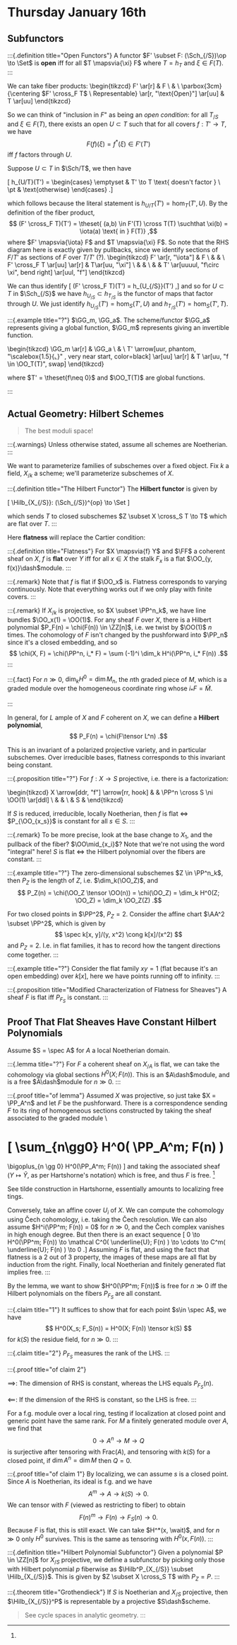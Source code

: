 # Thursday January 16th

## Subfunctors

:::{.definition title="Open Functors"}
A functor $F' \subset F: (\Sch_{/S})\op \to \Set$ is **open** iff for all $T \mapsvia{\xi} F$ where $T = h_T$ and $\xi \in F(T)$.
:::

We can take fiber products:
\begin{tikzcd}
F' \ar[r] & F \\
 & \\
\parbox{3cm}{\centering $F' \cross_F T$ \\ Representable} \ar[r, "\text{Open}"] \ar[uu] & T \ar[uu]
\end{tikzcd}

So we can think of "inclusion in $F$" as being an *open condition*: for all $T_{/S}$ and $\xi \in F(T)$, there exists an open $U \subset T$ such that for all covers $f: T' \to T$, we have
$$
F(f)(\xi) = f^*(\xi) \in F'(T')
$$
iff $f$ factors through $U$.

Suppose $U \subset T$ in $\Sch/T$,  we then have

\[
h_{U/T}(T') = \begin{cases}
\emptyset & T' \to T \text{ doesn't factor } \\
\pt & \text{otherwise}
\end{cases}
.\]

which follows because the literal statement is $h_{U/T}(T') = \hom_T(T', U)$.
By the definition of the fiber product,
$$
(F' \cross_F T)(T') = \theset{ (a,b) \in F'(T) \cross T(T) \suchthat \xi(b) = \iota(a) \text{ in  } F(T)}
,$$
where $F' \mapsvia{\iota} F$ and $T \mapsvia{\xi} F$.
So note that the RHS diagram here is exactly given by pullbacks, since we identify sections of $F/T'$ as sections of $F$ over $T/T'$ (?).
\begin{tikzcd}
F' \ar[r, "\iota"] & F \\
 & & \\
F' \cross_F T \ar[uu] \ar[r] & T\ar[uu, "\xi"] \\
 & & \\
& & T'
\ar[uuuul, "f\circ \xi", bend right]
\ar[uul, "f"]
\end{tikzcd}

We can thus identify
\[
(F' \cross_F T)(T') = h_{U_{/S}}(T')
,\]
and so for $U \subset T$ in $\Sch_{/S}$ we have $h_{U_{/S}} \subset h_{T_{/S}}$ is the functor of maps that factor through $U$.
We just identify $h_{U_{/S}}(T') = \hom_S(T', U)$ and $h_{T_{/S}}(T') = \hom_S(T', T)$.


:::{.example title="?"}
$\GG_m, \GG_a$.
The scheme/functor $\GG_a$ represents giving a global function, $\GG_m$ represents giving an invertible function.


\begin{tikzcd}
\GG_m \ar[r] & \GG_a \\
& \\
T'
\arrow[uur, phantom, "\scalebox{1.5}{$\llcorner$}" , very near start, color=black]
\ar[uu] \ar[r] & T \ar[uu, "f \in \OO_T(T)", swap]
\end{tikzcd}

where $T' = \theset{f\neq 0}$ and $\OO_T(T)$ are global functions.

:::

## Actual Geometry: Hilbert Schemes

> The best moduli space!


:::{.warnings}
Unless otherwise stated, assume all schemes are Noetherian.
:::

We want to parameterize families of subschemes over a fixed object.
Fix $k$ a field, $X_{/k}$ a scheme; we'll parameterize subschemes of $X$.


:::{.definition title="The Hilbert Functor"}
The **Hilbert functor** is given by

\[
\Hilb_{X_{/S}}: (\Sch_{/S})^{op} \to \Set
\]

which sends $T$ to closed subschemes $Z \subset X \cross_S T \to T$ which are flat over $T$.
:::



Here **flatness** will replace the Cartier condition:

:::{.definition title="Flatness"}
For $X \mapsvia{f} Y$ and $\FF$ a coherent sheaf on $X$, $f$ is **flat** over $Y$ iff for all $x\in X$ the stalk $F_x$ is a flat $\OO_{y, f(x)}\dash$module.
:::



:::{.remark}
Note that $f$ is flat if $\OO_x$ is.
Flatness corresponds to varying continuously.
Note that everything works out if we only play with finite covers.
:::


:::{.remark}
If $X_{/k}$ is projective, so $X \subset \PP^n_k$, we have line bundles $\OO_x(1) = \OO(1)$.
For any sheaf $F$ over $X$, there is a Hilbert polynomial $P_F(n) = \chi(F(n)) \in \ZZ[n]$, i.e. we twist by $\OO(1)$ $n$ times.
The cohomology of $F$ isn't changed by the pushforward into $\PP_n$ since it's a closed embedding, and so
$$
\chi(X, F) = \chi(\PP^n, i_* F) = \sum (-1)^i \dim_k H^i(\PP^n, i_* F(n))
.$$
:::

  

:::{.fact}
For $n \gg 0$, $\dim_k H^0 = \dim M_n$, the $n$th graded piece of $M$, which is a graded module over the homogeneous coordinate ring whose $i_*F = \tilde M$.

:::




In general, for $L$ ample of $X$ and $F$ coherent on $X$, we can define a **Hilbert polynomial**,
$$
P_F(n) = \chi(F\tensor L^n)
.$$

This is an invariant of a polarized projective variety, and in particular subschemes.
Over irreducible bases, flatness corresponds to this invariant being constant.


:::{.proposition title="?"}
For $f:X\to S$ projective, i.e. there is a factorization:


\begin{tikzcd}
X \arrow[ddr, "f"] \arrow[rr, hook] & & \PP^n \cross S \ni \OO(1) \ar[ddl] \\
& & \\
& S &
\end{tikzcd}


If $S$ is reduced, irreducible, locally Noetherian, then $f$ is flat $\iff$ $P_{\OO_{x_s}}$ is constant for all $s\in S$.
:::


:::{.remark}
To be more precise, look at the base change to $X_1$, and the pullback of the fiber? $\OO\mid_{x_i}$?
Note that we're not using the word "integral" here!
$S$ is flat $\iff$ the Hilbert polynomial over the fibers are constant.
:::
  



:::{.example title="?"}
The zero-dimensional subschemes $Z \in \PP^n_k$, then $P_Z$ is the length of $Z$, i.e. $\dim_k(\OO_Z)$, and
$$
P_Z(n) = \chi(\OO_Z \tensor \OO(n)) = \chi(\OO_Z) = \dim_k H^0(Z; \OO_Z) = \dim_k \OO_Z(Z)
.$$

For two closed points in $\PP^2$, $P_Z = 2$.
Consider the affine chart $\AA^2 \subset \PP^2$, which is given by
$$
\spec k[x, y]/(y, x^2) \cong k[x]/(x^2)
$$
and $P_Z = 2$.
I.e. in flat families, it has to record how the tangent directions come together.
:::


:::{.example title="?"}
Consider the flat family $xy = 1$ (flat because it's an open embedding) over $k[x]$, here we have points running off to infinity.
:::


:::{.proposition title="Modified Characterization of Flatness for Sheaves"}
A sheaf $F$ is flat iff $P_{F_S}$ is constant.
:::
  
## Proof That Flat Sheaves Have Constant Hilbert Polynomials

Assume $S = \spec A$ for $A$ a local Noetherian domain.


:::{.lemma title="?"}
For $F$ a coherent sheaf on $X_{/A}$ is flat, we can take the cohomology via global sections $H^0(X; F(n))$.
This is an $A\dash$module, and is a free $A\dash$module for $n\gg 0$.
:::


:::{.proof title="of lemma"}
Assumed $X$ was projective, so just take $X = \PP_A^n$ and let $F$ be the pushforward.
There is a correspondence sending $F$ to its ring of homogeneous sections constructed by taking the sheaf associated to the graded module \

\[
\sum_{n\gg0} H^0( \PP_A^m; F(n) )
=
\bigoplus_{n \gg 0} H^0(\PP_A^m; F(n))
\]
and taking the associated sheaf ($Y \mapsto \tilde Y$, as per Hartshorne's notation) which is free, and thus $F$ is free. [^tilde-construction]

[^tilde-construction]: 
See tilde construction in Hartshorne, essentially amounts to localizing free tings.

Conversely, take an affine cover $U_i$ of $X$.
We can compute the cohomology using Čech cohomology, i.e. taking the Čech resolution.
We can also assume $H^i(\PP^m; F(n)) = 0$ for $n \gg 0$, and the Čech complex vanishes in high enough degree.
But then there is an exact sequence
\[
0 \to H^0(\PP^m; F(n)) \to \mathcal C^0( \underline{U}; F(n) ) \to \cdots \to C^m( \underline{U}; F(n) ) \to 0
.\]
Assuming $F$ is flat, and using the fact that flatness is a 2 out of 3 property, the images of these maps are all flat by induction from the right.
Finally, local Noetherian and finitely generated flat implies free.
:::

By the lemma, we want to show $H^0(\PP^m; F(n))$ is free for $n\gg 0$ iff the Hilbert polynomials on the fibers $P_{F_S}$ are all constant.


:::{.claim title="1"}
It suffices to show that for each point $s\in \spec A$, we have
$$
H^0(X_s; F_S(n)) = H^0(X; F(n)) \tensor k(S)
$$
for $k(S)$ the residue field, for $n\gg 0$.
:::


:::{.claim title="2"}
$P_{F_S}$ measures the rank of the LHS.
:::

:::{.proof title="of claim 2"}

$\implies$:
The dimension of RHS is constant, whereas the LHS equals $P_{F_S}(n)$.

$\impliedby$:
If the dimension of the RHS is constant, so the LHS is free.
:::

For a f.g. module over a local ring, testing if localization at closed point and generic point have the same rank.
For $M$ a finitely generated module over $A$, we find that
$$
0 \to A^n \to M \to Q
$$
is surjective after tensoring with $\mathrm{Frac}(A)$, and tensoring with $k(S)$ for a closed point, if $\dim A^n = \dim M$ then $Q = 0$.


:::{.proof title="of claim 1"}
By localizing, we can assume $s$ is a closed point.
Since $A$ is Noetherian, its ideal is f.g. and we have
$$
A^m \to A \to k(S) \to 0
.$$
We can tensor with $F$ (viewed as restricting to fiber) to obtain
$$
F(n)^m \to F(n) \to F_S(n) \to 0
.$$
Because $F$ is flat, this is still exact.
We can take $H^*(x, \wait)$, and for $n\gg 0$ only $H^0$ survives.
This is the same as tensoring with $H^0(x, F(n))$.
:::


:::{.definition title="Hilbert Polynomial Subfunctor"}
Given a polynomial $P \in \ZZ[n]$ for $X_{/S}$ projective, we define a subfunctor by picking only those with Hilbert polynomial $p$ fiberwise as $\Hilb^P_{X_{/S}} \subset \Hilb_{X_{/S}}$.
This is given by $Z \subset X \cross_S T$ with $P_{Z} = P$.
:::

:::{.theorem title="Grothendieck"}
If $S$ is Noetherian and $X_{/S}$ projective, then $\Hilb_{X_{/S}}^P$ is representable by a projective $S\dash$scheme.

> See cycle spaces in analytic geometry.
:::
